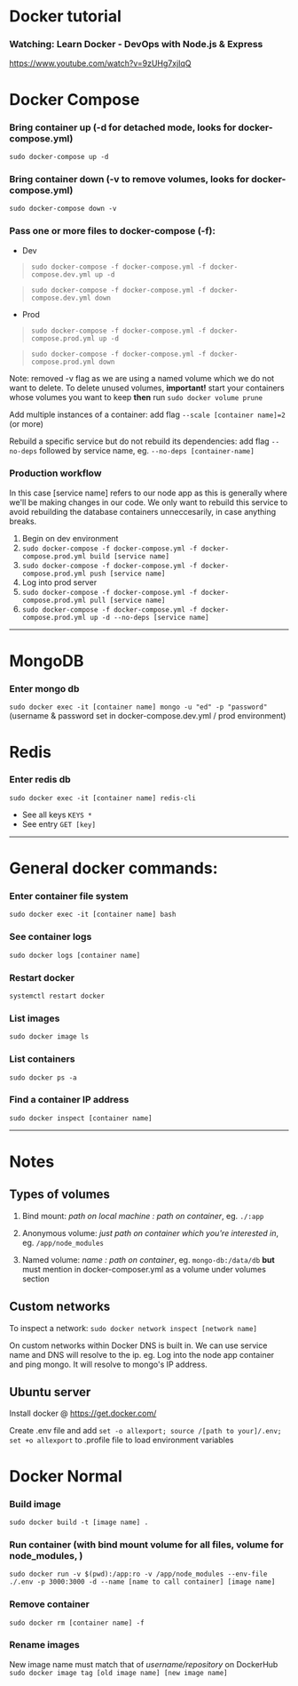 # Docker tutorial
### Watching: Learn Docker - DevOps with Node.js & Express
https://www.youtube.com/watch?v=9zUHg7xjIqQ

# Docker Compose
### Bring container up (-d for detached mode, looks for docker-compose.yml)

`sudo docker-compose up -d`

### Bring container down (-v to remove volumes, looks for docker-compose.yml)

`sudo docker-compose down -v`

### Pass one or more files to docker-compose (-f):
- Dev
>  `sudo docker-compose -f docker-compose.yml -f docker-compose.dev.yml up -d`

> `sudo docker-compose -f docker-compose.yml -f docker-compose.dev.yml down`
- Prod
> `sudo docker-compose -f docker-compose.yml -f docker-compose.prod.yml up -d`

> `sudo docker-compose -f docker-compose.yml -f docker-compose.prod.yml down`

Note: removed -v flag as we are using a named volume which we do not want to delete. To delete unused volumes, **important!** start your containers whose volumes you want to keep **then** run `sudo docker volume prune`

Add multiple instances of a container: add flag `--scale [container name]=2` (or more)

Rebuild a specific service but do not rebuild its dependencies: add flag `--no-deps` followed by service name, eg. `--no-deps [container-name]`

### Production workflow
In this case [service name] refers to our node app as this is generally where we'll be making changes in our code. We only want to rebuild this service to avoid rebuilding the database containers unneccesarily, in case anything breaks.

1. Begin on dev environment
1. `sudo docker-compose -f docker-compose.yml -f docker-compose.prod.yml build [service name]`
2. `sudo docker-compose -f docker-compose.yml -f docker-compose.prod.yml push [service name]`
3. Log into prod server
4. `sudo docker-compose -f docker-compose.yml -f docker-compose.prod.yml pull [service name]`
5. `sudo docker-compose -f docker-compose.yml -f docker-compose.prod.yml up -d --no-deps [service name]`

---
# MongoDB
### Enter mongo db
`sudo docker exec -it [container name] mongo -u "ed" -p "password"` (username & password set in docker-compose.dev.yml / prod environment)

# Redis
### Enter redis db
`sudo docker exec -it [container name] redis-cli`

- See all keys `KEYS *`
- See entry `GET [key]`

---
# General docker commands:
### Enter container file system
`sudo docker exec -it [container name] bash`

### See container logs
`sudo docker logs [container name]`

### Restart docker
`systemctl restart docker`

### List images
`sudo docker image ls`

### List containers
`sudo docker ps -a`

### Find a container IP address
`sudo docker inspect [container name]`

---
# Notes
## Types of volumes
1. Bind mount:
_path on local machine : path on container_, eg. `./:app`
2. Anonymous volume:
_just path on container which you're interested in_, eg. `/app/node_modules`

3. Named volume: 
_name : path on container_, eg. `mongo-db:/data/db` **but** must mention in docker-composer.yml as a volume under volumes section

## Custom networks
To inspect a network:
`sudo docker network inspect [network name]`

On custom networks within Docker DNS is built in. We can use service name and DNS will resolve to the ip. eg. Log into the node app container and ping mongo. It will resolve to mongo's IP address.

## Ubuntu server

Install docker @ https://get.docker.com/

Create .env file and add `set -o allexport; source /[path to your]/.env; set +o allexport` to .profile file to load environment variables

# Docker Normal
### Build image
`sudo docker build -t [image name] .`

### Run container (with bind mount volume for all files, volume for node_modules, )

`sudo docker run -v $(pwd):/app:ro -v /app/node_modules --env-file ./.env -p 3000:3000 -d --name [name to call container] [image name]`

### Remove container
`sudo docker rm [container name] -f`

### Rename images
New image name must match that of _username/repository_ on DockerHub
`sudo docker image tag [old image name] [new image name]`